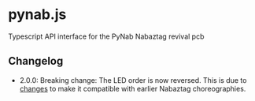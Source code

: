 # pynab.js
 Typescript API interface for the PyNab Nabaztag revival pcb
## Changelog
- 2.0.0:
    Breaking change: The LED order is now reversed. This is due to [changes](https://www.tagtagtag.fr/forum/showthread.php?tid=69&pid=758#pid758) to make it compatible with earlier Nabaztag choreographies.